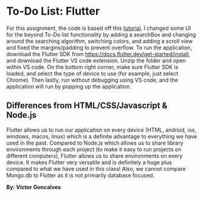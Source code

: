 # To-Do List: Flutter
For this assignment, the code is based off this [tutorial](https://www.youtube.com/watch?v=K4P5DZ9TRns). I changed some UI for the beyond To-Do list functionality by adding a searchBox and changing around the searching algorithm, switching colors, and adding a scroll view and fixed the margins/padding to prevent overflow. To run the application, download the Flutter SDK from https://docs.flutter.dev/get-started/install, and download the Flutter VS code extension. Unzip the folder and open within VS code. On the bottom right corner, make sure Flutter SDK is loaded, and select the type of device to use (for example, just select Chrome). Then lastly, run 
without debugging using VS code, and the application will run by popping up the application.

## Differences from HTML/CSS/Javascript & Node.js
Flutter allows us to run our application on every device (HTML, android, ios, windows, macos, linux) which is a definite advantage to everything we have used in the past. Compared to Node.js which allows us to share library environments through each project (to make it easy to run projects on different computers), Flutter allows us to share environments on every device. It makes Flutter very versatile and is definitely a huge plus compared to what we have used in this class! Also, we cannot compare Mongo.db to Flutter as it is not primarily database focused.

**By: Victor Goncalves**
